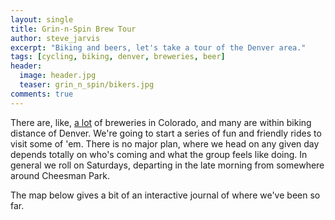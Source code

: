 ```yaml
---
layout: single
title: Grin-n-Spin Brew Tour
author: steve_jarvis
excerpt: "Biking and beers, let's take a tour of the Denver area."
tags: [cycling, biking, denver, breweries, beer]
header:
  image: header.jpg
  teaser: grin_n_spin/bikers.jpg
comments: true
---
```


<link rel="stylesheet" href="https://cdnjs.cloudflare.com/ajax/libs/leaflet/1.0.2/leaflet.css" />
<link rel="stylesheet" href="https://ajax.googleapis.com/ajax/libs/jqueryui/1.11.4/themes/smoothness/jquery-ui.css">

There are, like, [a lot](https://www.coloradobrewerylist.com/brewery/)
of breweries in Colorado, and many are within biking distance of
Denver. We're going to start a series of fun and friendly rides to
visit some of 'em. There is no major plan, where we head on any given
day depends totally on who's coming and what the group feels like
doing. In general we roll on Saturdays, departing in the late
morning from somewhere around Cheesman Park.

The map below gives a bit of an interactive journal of where we've been so far.

<div id="total_mileage"></div>
<br>

<div style="position: relative">
  <div id="map" style="width: 100%; height: 500px"></div>
</div>
<script src="https://cdnjs.cloudflare.com/ajax/libs/leaflet/1.0.2/leaflet.js"></script>
<script src="https://cdnjs.cloudflare.com/ajax/libs/leaflet-gpx/1.2.0/gpx.min.js"></script>
<script src="https://ajax.googleapis.com/ajax/libs/jquery/1.12.2/jquery.min.js"></script>
<script src="https://ajax.googleapis.com/ajax/libs/jqueryui/1.11.4/jquery-ui.min.js"></script>

<script>
// Load the openstreetmap. Based off the introductory example at: http://leafletjs.com/examples/quick-start.html
var mapboxUrl = 'https://api.tiles.mapbox.com/v4/{id}/{z}/{x}/{y}.png?access_token=pk.eyJ1Ijoic2phcnZpcyIsImEiOiJjaXpieXdtM2ExYmFsMzJxaWN3bGhpMmU2In0.gKtkxDAwHZIbdLmpXPZlAA';
// The starting coords and zoom just look good. Selecting a marker will zoom to fit the route.
var map = L.map('map').setView([39.71, -104.97], 10);
L.tileLayer(mapboxUrl, {
  maxZoom: 30,
  // credit our tools
  attribution: 'Map data &copy; <a href="http://openstreetmap.org">OpenStreetMap</a> contributors, ' +
    '<a href="http://creativecommons.org/licenses/by-sa/2.0/">CC-BY-SA</a>, ' +
    'Imagery © <a href="http://mapbox.com">Mapbox</a>',
  id: 'mapbox.streets'
}).addTo(map);

var path_prefix = "../images/grin_n_spin/"
var trips = [
  {
    "brewery":"Breckenridge Brewery",
    "distance":16.8*2, "riders":["Steve", "Allie", "Chris"],
    "image":path_prefix+"breckenridge-9-3.jpg",
    "date":new Date(2016, 9, 3),
    "lat":39.593721,
    "lon":-105.023341,
    "notes":"The first trip of the tour, before the tour was officially the tour!",
    "gpx": "../resources/grin-n-spin/breckenridge-9-3-2016.gpx"
  },
  {
    "brewery":"Denver Beer Co",
    "distance":5.5*2, "riders":["Steve", "Allie", "Chris", "Rachel"],
    "image":path_prefix+"denver_beer_co_2_18.jpg",
    "date":new Date(2017, 2, 18),
    "lat":39.758234,
    "lon":-105.007370,
    "notes":"An unplanned stop, but we definitely rolled up on bikes and counting it.",
    "gpx": "../resources/grin-n-spin/denver_beer_co_cruise_2_18_2017.gpx"
  },
]

function setTotalMilesMsg(miles) {
  $("#total_mileage").text(miles + " total tour miles to date. That's " + ((miles/3000)*100).toFixed(1) + "% of the way from L.A. to Boston!");
}

// draw a marker for all trips
var mileage = 0
trips.forEach(function(trip) {
  L.marker([trip.lat, trip.lon]).addTo(map)
    .bindPopup('<b><big>' + trip.brewery + '</b></big><br>' +
               '<div style="display:flex;">' +
               '<div style="float:left; margin:0.5em;"><a href=' + trip.image + '><img width=160em src=' + trip.image + '></a></div>' +
                 '<div style="flex-grow:1; word-wrap:break-word;">' +
                   trip.notes +
                   '<ul>' +
                     '<li>' + trip.date.getMonth() + '-' + trip.date.getDate() + '-' + trip.date.getFullYear() + '</li>' +
                     '<li>' + trip.riders.join(', ') + '</li>' +
                     '<li>' + trip.distance + ' miles</li>' +
                   '</ul>' +
                 '</div>' +
               '</div>',
               {'maxWidth':'400'}
              )
    .on("click", function() {
      if(typeof gpxLayer !== 'undefined') {map.removeLayer(gpxLayer);}
      if(this.getPopup().isOpen() && trip.gpx !== 'undefined' && trip.gpx !== null) {
        gpxLayer = new L.GPX(trip.gpx,
                             {async: true,
                              marker_options: {
                                startIconUrl: null,
                                endIconUrl: null,
                                shadowUrl: null
                              }}).on('loaded', function(e) {
                                map.fitBounds(e.target.getBounds())});
        gpxLayer.addTo(map);
      }
    });
  mileage += trip.distance;
  setTotalMilesMsg(mileage);
});

</script>
